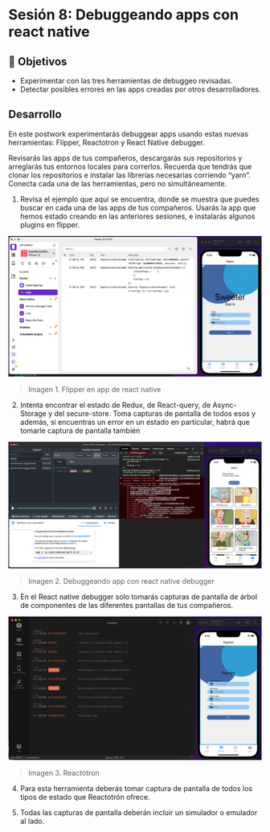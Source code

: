 # Sesión 8: Debuggeando apps con react native

## :dart: Objetivos

- Experimentar con las tres herramientas de debuggeo revisadas.
- Detectar posibles errores en las apps creadas por otros desarrolladores.

## Desarrollo

En este postwork experimentarás debuggear apps usando estas nuevas herramientas: Flipper, Reactotron y React Native debugger.

Revisarás las apps de tus compañeros, descargarás sus repositorios y arreglarás tus entornos locales para correrlos. Recuerda que tendrás que clonar los repositorios e instalar las librerías necesarias corriendo “yarn”. Conecta cada una de las herramientas, pero no simultáneamente.

1. Revisa el ejemplo que aquí se encuentra, donde se muestra que puedes buscar en cada una de las apps de tus compañeros. Usarás la app que hemos estado creando en las anteriores sesiones, e instalarás algunos plugins en flipper.

![Flipper](./assets/Flipper.png)
> Imagen 1. Flipper en app de react native

2. Intenta encontrar el estado de Redux, de React-query, de Async-Storage y del secure-store. Toma capturas de pantalla de todos esos y además, si encuentras un error en un estado en particular, habrá que tomarle captura de pantalla también

![RNDebugger](./assets/RNDebugger.png)
> Imagen 2. Debuggeando app con react native debugger

3. En el React native debugger solo tomarás capturas de pantalla de árbol de componentes de las diferentes pantallas de tus compañeros.

![Reactotron](./assets/Reactotron.png)
> Imagen 3. Reactotron

4. Para esta herramienta deberás tomar captura de pantalla de todos los tipos de estado que Reactotrón ofrece.

5. Todas las capturas de pantalla deberán incluir un simulador o emulador al lado.
